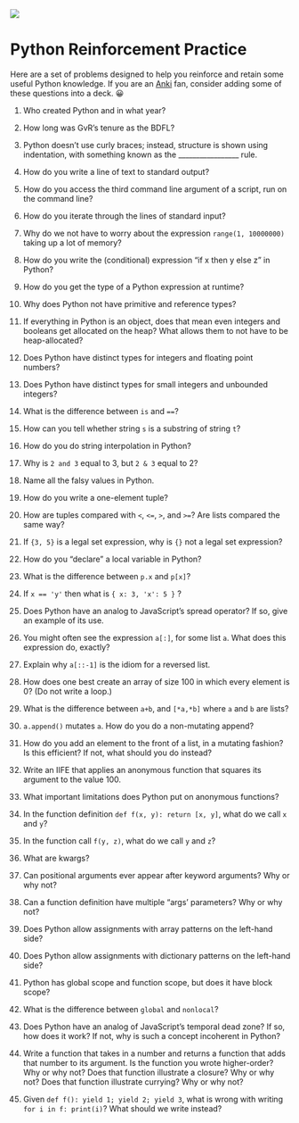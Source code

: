 <img src="https://raw.githubusercontent.com/rtoal/polyglot/master/docs/resources/python-logo-64.png">

# Python Reinforcement Practice

Here are a set of problems designed to help you reinforce and retain some useful Python knowledge. If you are an [Anki](https://apps.ankiweb.net/) fan, consider adding some of these questions into a deck. 😀

1. Who created Python and in what year?

1. How long was GvR’s tenure as the BDFL?

1. Python doesn’t use curly braces; instead, structure is shown using indentation, with something known as the _________________ rule.

1. How do you write a line of text to standard output?

1. How do you access the third command line argument of a script, run on the command line?

1. How do you iterate through the lines of standard input?

1. Why do we not have to worry about the expression `range(1, 10000000)` taking up a lot of memory?

1. How do you write the (conditional) expression “if x then y else z” in Python?

1. How do you get the type of a Python expression at runtime?

1. Why does Python not have primitive and reference types?

1. If everything in Python is an object, does that mean even integers and booleans get allocated on the heap? What allows them to not have to be heap-allocated?

1. Does Python have distinct types for integers and floating point numbers?

1. Does Python have distinct types for small integers and unbounded integers?

1. What is the difference between `is` and `==`?

1. How can you tell whether string `s` is a substring of string `t`?

1. How do you do string interpolation in Python?

1. Why is `2 and 3` equal to 3, but `2 & 3` equal to 2?

1. Name all the falsy values in Python.

1. How do you write a one-element tuple?

1. How are tuples compared with `<`, `<=`, `>`, and `>=`? Are lists compared the same way?

1. If `{3, 5}` is a legal set expression, why is `{}` not a legal set expression?

1. How do you “declare” a local variable in Python?

1. What is the difference between `p.x` and `p[x]`?

1. If `x == 'y'` then what is `{ x: 3, 'x': 5 }` ?

1. Does Python have an analog to JavaScript’s spread operator? If so, give an example of its use.

1. You might often see the expression `a[:]`, for some list `a`. What does this expression do, exactly?

1. Explain why `a[::-1]` is the idiom for a reversed list.

1. How does one best create an array of size 100 in which every element is 0? (Do not write a loop.)

1. What is the difference between `a+b`, and `[*a,*b]` where `a` and `b` are lists?

1. `a.append()` mutates `a`. How do you do a non-mutating append?

1. How do you add an element to the front of a list, in a mutating fashion? Is this efficient? If not, what should you do instead?

1. Write an IIFE that applies an anonymous function that squares its argument to the value 100.

1. What important limitations does Python put on anonymous functions?

1. In the function definition `def f(x, y): return [x, y]`, what do we call `x` and `y`?

1. In the function call `f(y, z)`, what do we call `y` and `z`?

1. What are kwargs?

1. Can positional arguments ever appear after keyword arguments? Why or why not?

1. Can a function definition have multiple “args’ parameters? Why or why not?

1. Does Python allow assignments with array patterns on the left-hand side?

1. Does Python allow assignments with dictionary patterns on the left-hand side?

1. Python has global scope and function scope, but does it have block scope?

1. What is the difference between `global` and `nonlocal`?

1. Does Python have an analog of JavaScript’s temporal dead zone? If so, how does it work? If not, why is such a concept incoherent in Python?

1. Write a function that takes in a number and returns a function that adds that number to its argument. Is the function you wrote higher-order? Why or why not? Does that function illustrate a closure? Why or why not? Does that function illustrate currying? Why or why not?

1. Given `def f(): yield 1; yield 2; yield 3`, what is wrong with writing `for i in f: print(i)`? What should we write instead?
